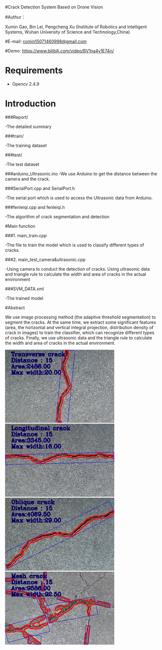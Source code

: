 #Crack Detection System Based on Drone Vision

#Authur：

Xumin Gao, Bin Lei, Pengcheng Xu (Institute of Robotics and Intelligent Systems, Wuhan University of Science and Technology,China)


#E-mail: comin15071460998@gmail.com

#Demo: https://www.bilibili.com/video/BV1na4y1E74n/

# Requirements

- Opencv 2.4.9




# Introduction

###Report/

-The detailed summary

###train/

-The training dataset

###test/

-The test dataset



###arduino_Ultrasonic.ino
-We use Arduino to get the distance between the camera and the crack.

###SerialPort.cpp and SerialPort.h

-The serial port which is used to access the Ultrasonic data from Arduino.


###fenleiqi.cpp and fenleiqi.h

-The algorithm of crack segmentation and detection 



#Main function

###1. main_train.cpp

-The file to train the model which is used to classify different types of cracks.


###2. main_test_camera&ultrasonic.cpp

-Using camera to conduct the detection of cracks. Using ultrasonic data and triangle rule to calculate the width and area of cracks in the actual environment

###SVM_DATA.xml

-The trained model


#Abstract

We use image processing method (the adaptive threshold segmentation) to segment the cracks. At the same time, we extract some significant features (area, the horizontal and vertical integral projection, distribution density   of crack in images) to train the classifier, which can recognize different types of cracks. Finally, we use ultrasonic data and the triangle rule to calculate the width and area of cracks in the actual environment.

![Image text](https://github.com/XuminGaoGithub/Crack-Detection-System-Based-on-Drone-Vision/blob/main/Report/1.png)
![Image text](https://github.com/XuminGaoGithub/Crack-Detection-System-Based-on-Drone-Vision/blob/main/Report/2.png)
![Image text](https://github.com/XuminGaoGithub/Crack-Detection-System-Based-on-Drone-Vision/blob/main/Report/3.png)
![Image text](https://github.com/XuminGaoGithub/Crack-Detection-System-Based-on-Drone-Vision/blob/main/Report/4.png)
